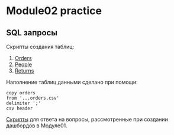 # Module02 practice

## SQL запросы
Скрипты создания таблиц:
1. [Orders](https://github.com/tdutanton/data-engineering/blob/master/de101_hw/module_02/create_orders.sql)
2. [People](https://github.com/tdutanton/data-engineering/blob/master/de101_hw/module_02/create_people.sql)
3. [Returns](https://github.com/tdutanton/data-engineering/blob/master/de101_hw/module_02/create_returns.sql)

Наполнение таблиц данными сделано при помощи:
```
copy orders
from '...orders.csv'
delimiter ';'
csv header
```

[Скрипты](https://github.com/tdutanton/data-engineering/blob/master/de101_hw/module_02/queries_hw.sql) для ответа на вопросы, рассмотренные при создании дашбордов в Модуле01.

